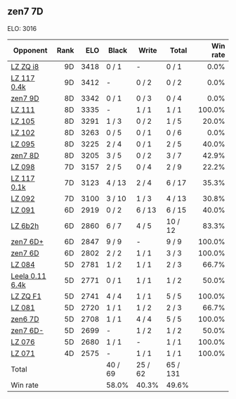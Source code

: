 ## zen7 7D ##

ELO: 3016

Opponent | Rank | ELO | Black | Write | Total | Win rate
---------|-----:|----:|-------|-------|-------|-------:
[LZ ZQ i8](LZ%20ZQ%20i8.md) | 9D | 3418 | 0 / 1 | - | 0 / 1 | 0.0%
[LZ 117 0.4k](LZ%20117%200.4k.md) | 9D | 3412 | - | 0 / 2 | 0 / 2 | 0.0%
[zen7 9D](zen7%209D.md) | 8D | 3342 | 0 / 1 | 0 / 3 | 0 / 4 | 0.0%
[LZ 111](LZ%20111.md) | 8D | 3335 | - | 1 / 1 | 1 / 1 | 100.0%
[LZ 105](LZ%20105.md) | 8D | 3291 | 1 / 3 | 0 / 2 | 1 / 5 | 20.0%
[LZ 102](LZ%20102.md) | 8D | 3263 | 0 / 5 | 0 / 1 | 0 / 6 | 0.0%
[LZ 095](LZ%20095.md) | 8D | 3225 | 2 / 4 | 0 / 1 | 2 / 5 | 40.0%
[zen7 8D](zen7%208D.md) | 8D | 3205 | 3 / 5 | 0 / 2 | 3 / 7 | 42.9%
[LZ 098](LZ%20098.md) | 7D | 3157 | 2 / 5 | 0 / 4 | 2 / 9 | 22.2%
[LZ 117 0.1k](LZ%20117%200.1k.md) | 7D | 3123 | 4 / 13 | 2 / 4 | 6 / 17 | 35.3%
[LZ 092](LZ%20092.md) | 7D | 3100 | 3 / 10 | 1 / 3 | 4 / 13 | 30.8%
[LZ 091](LZ%20091.md) | 6D | 2919 | 0 / 2 | 6 / 13 | 6 / 15 | 40.0%
[LZ 6b2h](LZ%206b2h.md) | 6D | 2860 | 6 / 7 | 4 / 5 | 10 / 12 | 83.3%
[zen7 6D+](zen7%206D+.md) | 6D | 2847 | 9 / 9 | - | 9 / 9 | 100.0%
[zen7 6D](zen7%206D.md) | 6D | 2802 | 2 / 2 | 1 / 1 | 3 / 3 | 100.0%
[LZ 084](LZ%20084.md) | 5D | 2781 | 1 / 2 | 1 / 1 | 2 / 3 | 66.7%
[Leela 0.11 6.4k](Leela%200.11%206.4k.md) | 5D | 2771 | 0 / 1 | 1 / 1 | 1 / 2 | 50.0%
[LZ ZQ F1](LZ%20ZQ%20F1.md) | 5D | 2741 | 4 / 4 | 1 / 1 | 5 / 5 | 100.0%
[LZ 081](LZ%20081.md) | 5D | 2720 | 1 / 1 | 1 / 2 | 2 / 3 | 66.7%
[zen6 7D](zen6%207D.md) | 5D | 2708 | 1 / 1 | 4 / 4 | 5 / 5 | 100.0%
[zen7 6D-](zen7%206D-.md) | 5D | 2699 | - | 1 / 2 | 1 / 2 | 50.0%
[LZ 076](LZ%20076.md) | 5D | 2680 | 1 / 1 | - | 1 / 1 | 100.0%
[LZ 071](LZ%20071.md) | 4D | 2575 | - | 1 / 1 | 1 / 1 | 100.0%
Total | | | 40 / 69 | 25 / 62 | 65 / 131 | 
Win rate| | | 58.0% | 40.3% | 49.6% | 

